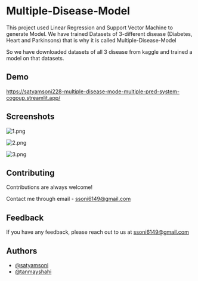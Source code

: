 # Multiple-Disease-Model

This project used Linear Regression and Support Vector Machine to generate Model. We have trained Datasets of 3-different disease (Diabetes, Heart and Parkinsons) that is why it is called Multiple-Disease-Model

So we have downloaded datasets of all 3 disease from kaggle and trained a model on that datasets.




## Demo

https://satyamsoni228-multiple-disease-mode-multiple-pred-system-cogoup.streamlit.app/



## Screenshots

![1.png](https://i.postimg.cc/26MVPHFb/1.png)

![2.png](https://i.postimg.cc/ZKf1Z1vM/2.png)

![3.png](https://i.postimg.cc/0yFFKDfG/3.png)

## Contributing

Contributions are always welcome!

Contact me through email - ssoni6149@gmail.com


## Feedback

If you have any feedback, please reach out to us at ssoni6149@gmail.com

## Authors

- [@satyamsoni](https://github.com/satyamsoni228)
- [@tanmayshahi](https://github.com/tanmayshahi)
